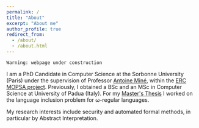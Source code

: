```yaml
---
permalink: /
title: "About"
excerpt: "About me"
author_profile: true
redirect_from: 
  - /about/
  - /about.html
---
```


```
Warning: webpage under construction
```

I am a PhD Candidate in Computer Science at the Sorbonne University (Paris) 
under the supervision of Professor [Antoine Miné](https://www-apr.lip6.fr/~mine/), 
within the [ERC MOPSA project](http://mopsa.lip6.fr/).
Previously, I obtained a BSc and an MSc in Computer Science at University of Padua (Italy).
For my [Master's Thesis](https://github.com/parof/master-thesis) I worked on the 
language inclusion problem for ω-regular languages.

My research interests include security and automated formal methods, in particular
by Abstract Interpretation.
